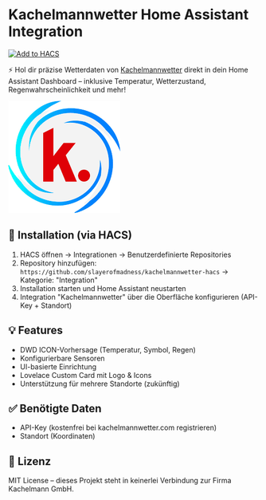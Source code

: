 # Kachelmannwetter Home Assistant Integration

[![Add to HACS](https://img.shields.io/badge/HACS-Add%20Integration-blue.svg?style=for-the-badge&logo=home-assistant)](https://github.com/slayerofmadness/kachelmannwetter-hacs)

⚡ Hol dir präzise Wetterdaten von [Kachelmannwetter](https://kachelmannwetter.com) direkt in dein Home Assistant Dashboard – inklusive Temperatur, Wetterzustand, Regenwahrscheinlichkeit und mehr!

![Logo](custom_components/kachelmannwetter/logos/logo.png)

## 🔧 Installation (via HACS)
1. HACS öffnen → Integrationen → Benutzerdefinierte Repositories
2. Repository hinzufügen: `https://github.com/slayerofmadness/kachelmannwetter-hacs` → Kategorie: "Integration"
3. Installation starten und Home Assistant neustarten
4. Integration "Kachelmannwetter" über die Oberfläche konfigurieren (API-Key + Standort)

## 💡 Features
- DWD ICON-Vorhersage (Temperatur, Symbol, Regen)
- Konfigurierbare Sensoren
- UI-basierte Einrichtung
- Lovelace Custom Card mit Logo & Icons
- Unterstützung für mehrere Standorte (zukünftig)

## ✅ Benötigte Daten
- API-Key (kostenfrei bei kachelmannwetter.com registrieren)
- Standort (Koordinaten)

## 📄 Lizenz
MIT License – dieses Projekt steht in keinerlei Verbindung zur Firma Kachelmann GmbH.
